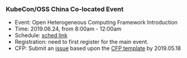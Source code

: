### KubeCon/OSS China Co-located Event
* Event: Open Heterogeneous Computing Framework Introduction
* Time: 2019.06.24, from 8:00am - 12:00am
* Schedule: [sched link](https://kccncosschn19eng.sched.com/event/Nv2S/open-heterogeneous-computing-framework-introduction-hosted-by-huawei-additional-registration-fee-required?iframe=yes&w=100%&sidebar=yes&bg=no#)
* Registration: need to first register for the main event.
* CFP: Submit an [issue](https://github.com/open-heterogeneous-computing-framework/conference/issues/new) based upon the [CFP template](./cfp-template.md) by 2019.05.18
